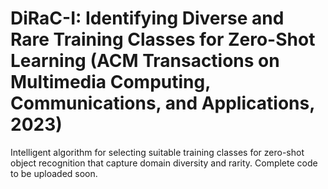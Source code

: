 # DiRaC-I: Identifying Diverse and Rare Training Classes for Zero-Shot Learning (ACM Transactions on Multimedia Computing, Communications, and Applications, 2023)
Intelligent algorithm for selecting suitable training classes for zero-shot object recognition that capture domain diversity and rarity. Complete code to be uploaded soon.
